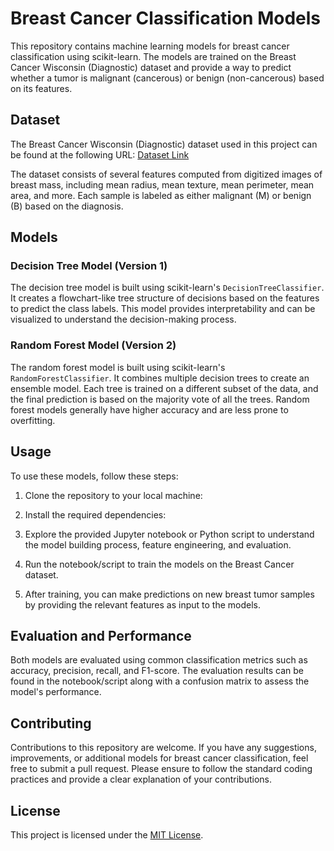 # Breast Cancer Classification Models

This repository contains machine learning models for breast cancer classification using scikit-learn. The models are trained on the Breast Cancer Wisconsin (Diagnostic) dataset and provide a way to predict whether a tumor is malignant (cancerous) or benign (non-cancerous) based on its features.

## Dataset

The Breast Cancer Wisconsin (Diagnostic) dataset used in this project can be found at the following URL:
[Dataset Link](https://github.com/BasantaDulal/Lab2/blob/branch1/data.csv)

The dataset consists of several features computed from digitized images of breast mass, including mean radius, mean texture, mean perimeter, mean area, and more. Each sample is labeled as either malignant (M) or benign (B) based on the diagnosis.

## Models

### Decision Tree Model (Version 1)

The decision tree model is built using scikit-learn's `DecisionTreeClassifier`. It creates a flowchart-like tree structure of decisions based on the features to predict the class labels. This model provides interpretability and can be visualized to understand the decision-making process.

### Random Forest Model (Version 2)

The random forest model is built using scikit-learn's `RandomForestClassifier`. It combines multiple decision trees to create an ensemble model. Each tree is trained on a different subset of the data, and the final prediction is based on the majority vote of all the trees. Random forest models generally have higher accuracy and are less prone to overfitting.

## Usage

To use these models, follow these steps:

1. Clone the repository to your local machine:
2. Install the required dependencies:

3. Explore the provided Jupyter notebook or Python script to understand the model building process, feature engineering, and evaluation.

4. Run the notebook/script to train the models on the Breast Cancer dataset.

5. After training, you can make predictions on new breast tumor samples by providing the relevant features as input to the models.

## Evaluation and Performance

Both models are evaluated using common classification metrics such as accuracy, precision, recall, and F1-score. The evaluation results can be found in the notebook/script along with a confusion matrix to assess the model's performance.

## Contributing

Contributions to this repository are welcome. If you have any suggestions, improvements, or additional models for breast cancer classification, feel free to submit a pull request. Please ensure to follow the standard coding practices and provide a clear explanation of your contributions.

## License

This project is licensed under the [MIT License](LICENSE).
